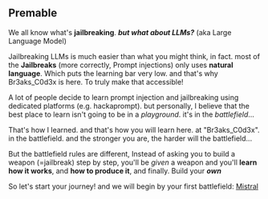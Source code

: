 ## Premable

We all know what's **jailbreaking**. ***but what about LLMs?*** (aka Large Language Model)

Jailbreaking LLMs is much easier than what you might think, in fact. most of the **Jailbreaks** (more correctly,  Prompt injections) only uses **natural language**. Which puts the learning bar very low. and that's why Br3aks_C0d3x is here. To truly make that accessible!

A lot of people decide to learn prompt injection and jailbreaking using dedicated platforms (e.g. hackaprompt). but personally, I believe that the best place to learn isn't going to be in a *playground*. it's in the *battlefield*...

That's how I learned. and that's how you will learn here. at "Br3aks_C0d3x". in the battlefield. and the stronger you are, the harder will the battlefield...

But the battlefield rules are different, Instead of asking you to build a weapon (=jailbreak) step by step, you'll be *given* a weapon and you'll **learn how it works**, and **how to produce it**, and finally. Build your ***own***

So let's start your journey! and we will begin by your first battlefield: [Mistral](level1-mistral.mkd)
